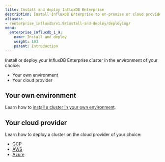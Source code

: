 ```yaml
---
title: Install and deploy InfluxDB Enterprise
description: Install InfluxDB Enterprise to on-premise or cloud providers, including Google Cloud Platform, Amazon Web Services, and Azure.
aliases:
- /enterprise_influxdb/v1.9/install-and-deploy/deploying/
menu:
  enterprise_influxdb_1_9:
    name: Install and deploy
    weight: 103
    parent: Introduction
---
```


Install or deploy your InfluxDB Enterprise cluster in the environment of your choice:

- Your own environment
- Your cloud provider

## Your own environment

Learn how to [install a cluster in your own environment](/enterprise_influxdb/v1.9/install-and-deploy/installation/).

## Your cloud provider

Learn how to deploy a cluster on the cloud provider of your choice:

   - [GCP](/enterprise_influxdb/v1.9/install-and-deploy/deploying/google-cloud-platform/)
   - [AWS](/enterprise_influxdb/v1.9/install-and-deploy/deploying/aws/)
   - [Azure](/enterprise_influxdb/v1.9/install-and-deploy/deploying/azure/)
